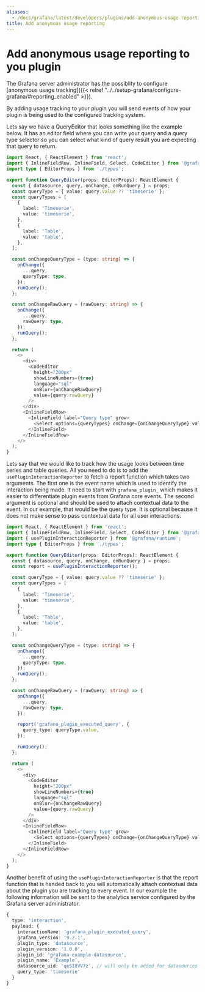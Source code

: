 ```yaml
---
aliases:
  - /docs/grafana/latest/developers/plugins/add-anonymous-usage-reporting/
title: Add anonymous usage reporting
---
```


# Add anonymous usage reporting to you plugin

The Grafana server administrator has the possiblity to configure [anonymous usage tracking]({{< relref "../../setup-grafana/configure-grafana/#reporting_enabled" >}}).

By adding usage tracking to your plugin you will send events of how your plugin is being used to the configured tracking system.

Lets say we have a QueryEditor that looks something like the example below. It has an editor field where you can write your query and a query type selector so you can select what kind of query result you are expecting that query to return.

```ts
import React, { ReactElement } from 'react';
import { InlineFieldRow, InlineField, Select, CodeEditor } from '@grafana/ui';
import type { EditorProps } from './types';

export function QueryEditor(props: EditorProps): ReactElement {
  const { datasource, query, onChange, onRunQuery } = props;
  const queryType = { value: query.value ?? 'timeserie' };
  const queryTypes = [
    {
      label: 'Timeserie',
      value: 'timeserie',
    },
    {
      label: 'Table',
      value: 'table',
    },
  ];

  const onChangeQueryType = (type: string) => {
    onChange({
      ...query,
      queryType: type,
    });
    runQuery();
  };

  const onChangeRawQuery = (rawQuery: string) => {
    onChange({
      ...query,
      rawQuery: type,
    });
    runQuery();
  };

  return (
    <>
      <div>
        <CodeEditor
          height="200px"
          showLineNumbers={true}
          language="sql"
          onBlur={onChangeRawQuery}
          value={query.rawQuery}
        />
      </div>
      <InlineFieldRow>
        <InlineField label="Query type" grow>
          <Select options={queryTypes} onChange={onChangeQueryType} value={queryType} />
        </InlineField>
      </InlineFieldRow>
    </>
  );
}
```

Lets say that we would like to track how the usage looks between time series and table queries. All you need to do is to add the `usePluginInteractionReporter` to fetch a report function which takes two arguments. The first one is the event name which is used to identify the interaction being made. It need to start with `grafana_plugin_` which makes it easier to differentiate plugin events from Grafana core events. The second argument is optional and should be used to attach contextual data to the event. In our example, that would be the query type. It is optional because it does not make sense to pass contextual data for all user interactions.

```ts
import React, { ReactElement } from 'react';
import { InlineFieldRow, InlineField, Select, CodeEditor } from '@grafana/ui';
import { usePluginInteractionReporter } from '@grafana/runtime';
import type { EditorProps } from './types';

export function QueryEditor(props: EditorProps): ReactElement {
  const { datasource, query, onChange, onRunQuery } = props;
  const report = usePluginInteractionReporter();

  const queryType = { value: query.value ?? 'timeserie' };
  const queryTypes = [
    {
      label: 'Timeserie',
      value: 'timeserie',
    },
    {
      label: 'Table',
      value: 'table',
    },
  ];

  const onChangeQueryType = (type: string) => {
    onChange({
      ...query,
      queryType: type,
    });
    runQuery();
  };

  const onChangeRawQuery = (rawQuery: string) => {
    onChange({
      ...query,
      rawQuery: type,
    });

    report('grafana_plugin_executed_query', {
      query_type: queryType.value,
    });

    runQuery();
  };

  return (
    <>
      <div>
        <CodeEditor
          height="200px"
          showLineNumbers={true}
          language="sql"
          onBlur={onChangeRawQuery}
          value={query.rawQuery}
        />
      </div>
      <InlineFieldRow>
        <InlineField label="Query type" grow>
          <Select options={queryTypes} onChange={onChangeQueryType} value={queryType} />
        </InlineField>
      </InlineFieldRow>
    </>
  );
}
```

Another benefit of using the `usePluginInteractionReporter` is that the report function that is handed back to you will automatically attach contextual data about the plugin you are tracking to every event. In our example the following information will be sent to the analytics service configured by the Grafana server administrator.

```ts
{
  type: 'interaction',
  payload: {
    interactionName: 'grafana_plugin_executed_query',
    grafana_version: '9.2.1',
    plugin_type: 'datasource',
    plugin_version: '1.0.0',
    plugin_id: 'grafana-example-datasource',
    plugin_name: 'Example',
    datasource_uid: 'qeSI8VV7z', // will only be added for datasources
    query_type: 'timeserie'
  }
}
```
